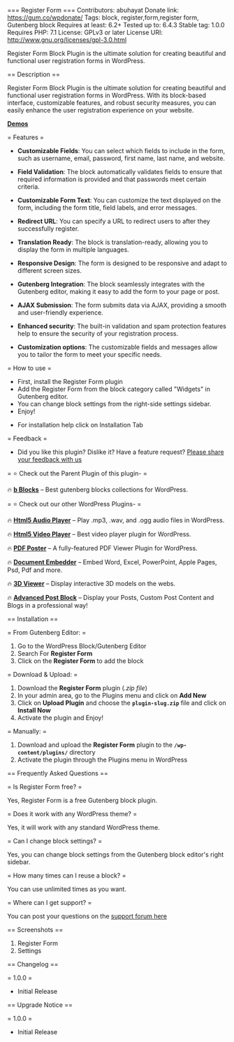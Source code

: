 === Register Form ===
Contributors: abuhayat
Donate link: https://gum.co/wpdonate/
Tags: block, register,form,register form, Gutenberg block
Requires at least: 6.2+
Tested up to: 6.4.3
Stable tag: 1.0.0
Requires PHP: 7.1
License: GPLv3 or later
License URI: http://www.gnu.org/licenses/gpl-3.0.html

Register Form Block Plugin is the ultimate solution for creating beautiful and functional user registration forms in WordPress.

== Description ==

Register Form Block Plugin is the ultimate solution for creating beautiful and functional user registration forms in WordPress. With its block-based interface, customizable features, and robust security measures, you can easily enhance the user registration experience on your website.


**[Demos](https://bblockswp.com/demo/register-form)**


= Features =

- **Customizable Fields**: You can select which fields to include in the form, such as username, email, password, first name, last name, and website.

- **Field Validation**: The block automatically validates fields to ensure that required information is provided and that passwords meet certain criteria.

- **Customizable Form Text**: You can customize the text displayed on the form, including the form title, field labels, and error messages.

- **Redirect URL**: You can specify a URL to redirect users to after they successfully register.

- **Translation Ready**: The block is translation-ready, allowing you to display the form in multiple languages.

- **Responsive Design**: The form is designed to be responsive and adapt to different screen sizes.

- **Gutenberg Integration**: The block seamlessly integrates with the Gutenberg editor, making it easy to add the form to your page or post.

- **AJAX Submission**: The form submits data via AJAX, providing a smooth and user-friendly experience.

- **Enhanced security**: The built-in validation and spam protection features help to ensure the security of your registration process.

- **Customization options**: The customizable fields and messages allow you to tailor the form to meet your specific needs.



= How to use =
- First, install the Register Form plugin
- Add the Register Form from the block category called "Widgets" in Gutenberg editor.
- You can change block settings from the right-side settings sidebar.
- Enjoy!

* For installation help click on Installation Tab


= Feedback =
- Did you like this plugin? Dislike it? Have a feature request? [Please share your feedback with us](mailto:support@bplugins.com 'Send feedback')


= ⭐ Check out the Parent Plugin of this plugin- =

🔥 **[b Blocks](https://bblockswp.com)** – Best gutenberg blocks collections for WordPress.


= ⭐ Check out our other WordPress Plugins- =

🔥 **[Html5 Audio Player](https://bplugins.com/products/html5-audio-player/)** – Play .mp3, .wav, and .ogg audio files in WordPress.

🔥 **[Html5 Video Player](https://bplugins.com/products/html5-video-player/)** – Best video player plugin for WordPress.

🔥 **[PDF Poster](https://bplugins.com/products/pdf-poster/)** – A fully-featured PDF Viewer Plugin for WordPress.

🔥 **[Document Embedder](https://bplugins.com/products/document-embedder/)** – Embed Word, Excel, PowerPoint, Apple Pages, Psd, Pdf and more.

🔥 **[3D Viewer](https://bplugins.com/products/3d-viewer/)** – Display interactive 3D models on the webs.

🔥 **[Advanced Post Block](https://bplugins.com/products/advanced-post-block/)** – Display your Posts, Custom Post Content and Blogs in a professional way!


== Installation ==

= From Gutenberg Editor: =
1. Go to the WordPress Block/Gutenberg Editor
2. Search For **Register Form**
3. Click on the **Register Form** to add the block

= Download & Upload: =
1. Download the **Register Form** plugin (*.zip file*)
2. In your admin area, go to the Plugins menu and click on **Add New**
3. Click on **Upload Plugin** and choose the **`plugin-slug.zip`** file and click on **Install Now**
4. Activate the plugin and Enjoy!

= Manually: =
1. Download and upload the **Register Form** plugin to the **`/wp-content/plugins/`** directory
2. Activate the plugin through the Plugins menu in WordPress


== Frequently Asked Questions ==

= Is Register Form free? =

Yes, Register Form is a free Gutenberg block plugin.

= Does it work with any WordPress theme? =

Yes, it will work with any standard WordPress theme.

= Can I change block settings? =

Yes, you can change block settings from the Gutenberg block editor's right sidebar.

= How many times can I reuse a block? =

You can use unlimited times as you want.

= Where can I get support? =

You can post your questions on the [support forum here](https://wordpress.org/support/plugin/block-directory/)


== Screenshots ==

1. Register Form
2. Settings


== Changelog ==

= 1.0.0 =
* Initial Release


== Upgrade Notice ==

= 1.0.0 =
* Initial Release
